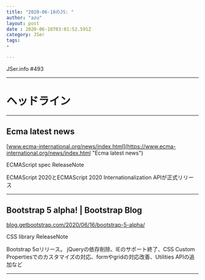 ```yaml
---
title: "2020-06-18のJS: "
author: "azu"
layout: post
date : 2020-06-18T03:01:52.591Z
category: JSer
tags:
-

---
```


JSer.info #493

----

<h1 class="site-genre">ヘッドライン</h1>

----

## Ecma latest news
[www.ecma-international.org/news/index.html](https://www.ecma-international.org/news/index.html "Ecma latest news")
<p class="jser-tags jser-tag-icon"><span class="jser-tag">ECMAScript</span> <span class="jser-tag">spec</span> <span class="jser-tag">ReleaseNote</span></p>

ECMAScript 2020とECMAScript 2020 Internationalization APIが正式リリース


----

## Bootstrap 5 alpha! | Bootstrap Blog
[blog.getbootstrap.com/2020/06/16/bootstrap-5-alpha/](https://blog.getbootstrap.com/2020/06/16/bootstrap-5-alpha/ "Bootstrap 5 alpha! | Bootstrap Blog")
<p class="jser-tags jser-tag-icon"><span class="jser-tag">CSS</span> <span class="jser-tag">library</span> <span class="jser-tag">ReleaseNote</span></p>

Bootstrap 5αリリース。
jQueryの依存削除、IEのサポート終了、CSS Custom Propertiesでのカスタマイズの対応、formやgridの対応改善、Utilities APIの追加など


----
